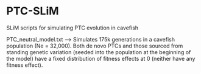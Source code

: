 # PTC-SLiM
SLiM scripts for simulating PTC evolution in cavefish

PTC_neutral_model.txt --> Simulates 175k generations in a cavefish population (Ne = 32,000). Both de novo PTCs and those sourced from standing genetic variation (seeded into the population at the beginning of the model) have a fixed distribution of fitness effects at 0 (neither have any fitness effect). 
